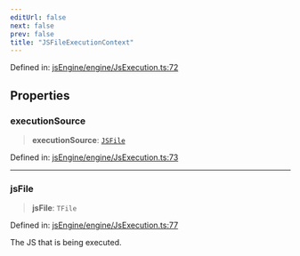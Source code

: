 ```yaml
---
editUrl: false
next: false
prev: false
title: "JSFileExecutionContext"
---
```


Defined in: [jsEngine/engine/JsExecution.ts:72](https://github.com/mProjectsCode/obsidian-js-engine-plugin/blob/8502428515e4bbbda63a1c50981c15858802b7c4/jsEngine/engine/JsExecution.ts#L72)

## Properties

### executionSource

> **executionSource**: [`JSFile`](/obsidian-js-engine-plugin-docs/api/enumerations/executionsource/#jsfile)

Defined in: [jsEngine/engine/JsExecution.ts:73](https://github.com/mProjectsCode/obsidian-js-engine-plugin/blob/8502428515e4bbbda63a1c50981c15858802b7c4/jsEngine/engine/JsExecution.ts#L73)

***

### jsFile

> **jsFile**: `TFile`

Defined in: [jsEngine/engine/JsExecution.ts:77](https://github.com/mProjectsCode/obsidian-js-engine-plugin/blob/8502428515e4bbbda63a1c50981c15858802b7c4/jsEngine/engine/JsExecution.ts#L77)

The JS that is being executed.
